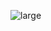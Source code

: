 ![large](https://user-images.githubusercontent.com/95379201/205863639-5d68f2f7-5264-471d-b1c7-1c3a8486ccce.svg)
